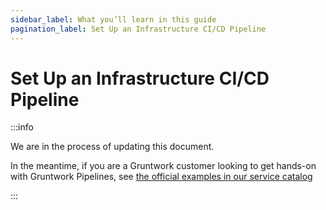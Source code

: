 ```yaml
---
sidebar_label: What you’ll learn in this guide
pagination_label: Set Up an Infrastructure CI/CD Pipeline
---
```


# Set Up an Infrastructure CI/CD Pipeline

:::info

We are in the process of updating this document. 

In the meantime, if you are a Gruntwork customer looking to get hands-on with Gruntwork Pipelines, see [the official examples in our service catalog](https://github.com/tnn-tnn-tnn-tnn-tnn-gruntwork-io/terraform-aws-service-catalog/tree/master/examples/for-learning-and-testing/gruntwork-pipelines)

:::
